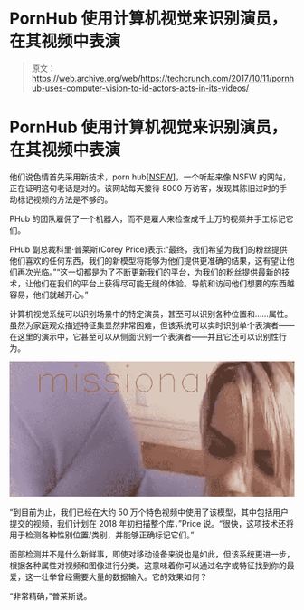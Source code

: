 # PornHub 使用计算机视觉来识别演员，在其视频中表演

> 原文：<https://web.archive.org/web/https://techcrunch.com/2017/10/11/pornhub-uses-computer-vision-to-id-actors-acts-in-its-videos/>

# PornHub 使用计算机视觉来识别演员，在其视频中表演

他们说色情首先采用新技术，porn hub[[NSFW](https://web.archive.org/web/20230328013523/http://pornhub.com/)]，一个听起来像 NSFW 的网站，正在证明这句老话是对的。该网站每天接待 8000 万访客，发现其陈旧过时的手动标记视频的方法是不够的。

PHub 的团队雇佣了一个机器人，而不是雇人来检查成千上万的视频并手工标记它们。

PHub 副总裁科里·普莱斯(Corey Price)表示:“最终，我们希望为我们的粉丝提供他们喜欢的任何东西，我们的新模型将能够为他们提供更准确的结果，这有望让他们再次光临。”“这一切都是为了不断更新我们的平台，为我们的粉丝提供最新的技术，让他们在我们的平台上获得尽可能无缝的体验。导航和访问他们想要的东西越容易，他们就越开心。”

计算机视觉系统可以识别场景中的特定演员，甚至可以识别各种位置和……属性。虽然为家庭观众描述特征集显然非常困难，但该系统可以实时识别单个表演者——在这里的演示中，它甚至可以从侧面识别一个表演者——并且它还可以识别性行为。

![](img/4c7a23ae69a62010a50f5638fd73a3bd.png)

“到目前为止，我们已经在大约 50 万个特色视频中使用了该模型，其中包括用户提交的视频，我们计划在 2018 年初扫描整个库，”Price 说。“很快，这项技术还将用于检测各种性别位置/类别，并能够正确标记它们。”

面部检测并不是什么新鲜事，即使对移动设备来说也是如此，但该系统更进一步，根据各种属性对视频和图像进行分类。这意味着你可以通过名字或特征找到你的最爱，这一壮举曾经需要大量的数据输入。它的效果如何？

“非常精确，”普莱斯说。